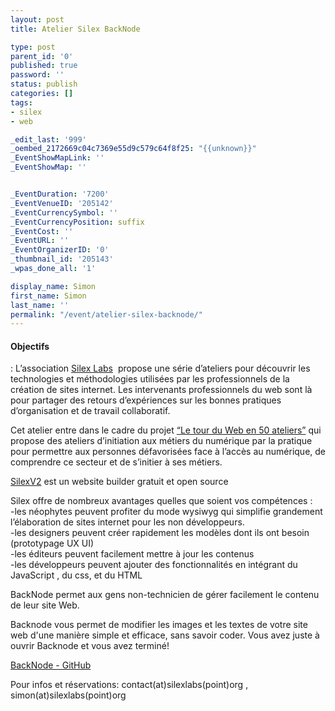 ```yaml
---
layout: post
title: Atelier Silex BackNode

type: post
parent_id: '0'
published: true
password: ''
status: publish
categories: []
tags:
- silex
- web

_edit_last: '999'
_oembed_2172669c04c7369e55d9c579c64f8f25: "{{unknown}}"
_EventShowMapLink: ''
_EventShowMap: ''


_EventDuration: '7200'
_EventVenueID: '205142'
_EventCurrencySymbol: ''
_EventCurrencyPosition: suffix
_EventCost: ''
_EventURL: ''
_EventOrganizerID: '0'
_thumbnail_id: '205143'
_wpas_done_all: '1'

display_name: Simon
first_name: Simon
last_name: ''
permalink: "/event/atelier-silex-backnode/"
---
```


#### Objectifs
: 
L’association [Silex Labs](https://www.silexlabs.org/)  propose une série d’ateliers pour découvrir les technologies et méthodologies utilisées par les professionnels de la création de sites internet. Les intervenants professionnels du web sont là pour partager des retours d’expériences sur les bonnes pratiques d’organisation et de travail collaboratif.

Cet atelier entre dans le cadre du projet [“Le tour du Web en 50 ateliers”](https://www.silexlabs.org/le-tour-du-web-en-50-ateliers-2/) qui propose des ateliers d’initiation aux métiers du numérique par la pratique pour permettre aux personnes défavorisées face à l’accès au numérique, de comprendre ce secteur et de s’initier à ses métiers.

[SilexV2](http://www.silex.me/) est un website builder gratuit et open source

Silex offre de nombreux avantages quelles que soient vos compétences
:  
-les néophytes peuvent profiter du mode wysiwyg qui simplifie grandement l’élaboration de sites internet pour les non développeurs.  
-les designers peuvent créer rapidement les modèles dont ils ont besoin (prototypage UX UI)  
-les éditeurs peuvent facilement mettre à jour les contenus  
-les développeurs peuvent ajouter des fonctionnalités en intégrant du JavaScript , du css, et du HTML

BackNode permet aux gens non-technicien de gérer facilement le contenu de leur site Web.

Backnode vous permet de modifier les images et les textes de votre site web d'une manière simple et efficace, sans savoir coder. Vous avez juste à ouvrir Backnode et vous avez terminé!

[BackNode - GitHub](https://github.com/silexlabs/BackNode)



Pour infos et
réservations: contact(at)silexlabs(point)org , simon(at)silexlabs(point)org